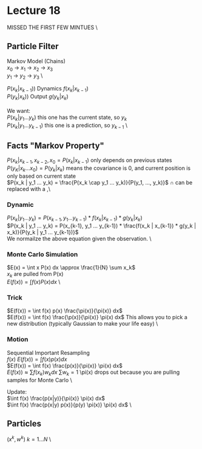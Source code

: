 # Lecture 18

MISSED THE FIRST FEW MINTUES \

## Particle Filter

Markov Model (Chains) \
$x_0$ -> $x_1$ -> $x_2$ -> $x_3$ \
$y_1$ -> $y_2$ -> $y_3$ \

$P (x_k | x_{k-1}))$ Dynamics $f(x_k | x_{k-1})$ \
$P (y_k | x_k))$ Output $g(y_k | x_k)$ \
\
We want: \
$P(x_k | y_1 ... y_k)$ this one has the current state, so $y_k$ \
$P(x_k | y_1 ... y_{k-1})$ this one is a prediction, so $y_{k-1}$ \

## Facts "Markov Property"

$P(x_k | x_{k-1}, x_{k-2}, x_0 = P(x_k | x_{k-1})$ only depends on previous states \
$P(y_K | x_k ... x_0) = P(y_k | x_k)$ means the covariance is 0, and current position is only based on current state \
$P(x_k | y_1 ... y_k) = \frac{P(x_k \cap y_1 ... y_k)}{P(y_1, ..., y_k)}$ $\cap$ can be replaced with a ,\

### Dynamic
$P(x_k | y_1 ... y_k) = P(x_{k-1}, y_1 ... y_{k-1}) * f(x_k | x_{k-1}) * g(y_k | x_k)$ \
$P(x_k | y_1 ... y_k) = P(x_{k-1}, y_1 ... y_{k-1}) * \frac{f(x_k | x_{k-1}) * g(y_k | x_k)}{P(y_k | y_1 ... y_{k-1})}$ \
We normailze the above equation given the observation. \

### Monte Carlo Simulation

$E(x) = \int x P(x) dx \approx \frac{1}{N} \sum x_k$ \
$x_k$ are pulled from P(x) \
$E(f(x)) = \int f(x) P(x) dx$ \

### Trick

$E(f(x)) = \int f(x) p(x) \frac{\pi(x)}{\pi(x)} dx$ \
$E(f(x)) = \int f(x) \frac{\p(x)}{\pi(x)} \pi(x) dx$ This allows you to pick a new distribution (typically Gaussian to make your life easy) \

### Motion

Sequential Important Resampling \
$f(x)$
$E(f(x)) = \int f(x) p(x) dx$ \
$E(f(x)) = \int f(x) \frac{p(x)}{\pi(x)} \pi(x) dx$ \
$E(f(x)) \approx \sum f(x_k) w_k dx$ $\sum w_k = 1$ \pi(x) drops out because you are pulling samples for Monte Carlo \

Update: \
$\int f(x) \frac{p(x|y)}{\pi(x)} \pi(x) dx$ \
$\int f(x) \frac{p(x|y) p(x)}{p(y) \pi(x)} \pi(x) dx$ \

## Particles

$(x^k, w^k)$ $k = 1 ... N$ \

